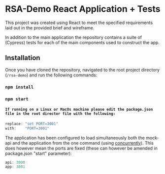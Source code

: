 # RSA-Demo React Application + Tests

This project was created using React to meet the specified requirements laid out in the provided brief and wireframe.

In addition to the main application the repository contains a suite of (Cypress) tests for each of the main components used to construct the app.

## Installation

Once you have cloned the repository, navigated to the root project directory (`/rsa-demo`) and run the following commands:

### `npm install`
### `npm start`

#### `If running on a Linux or MacOs machine please edit the package.json file in the root director file with the following:`

```haskell
replace: "set PORT=3001"
with:    "PORT=3001"
```

The application has been configured to load simultaneously both the mock-api and the application from the one command (using [concurrently](#https://www.npmjs.com/package/concurrently)). This does however mean the ports are fixed (these can however be amended in package.json "start" parameter):

```haskell
api: 3000
app: 3001
```
